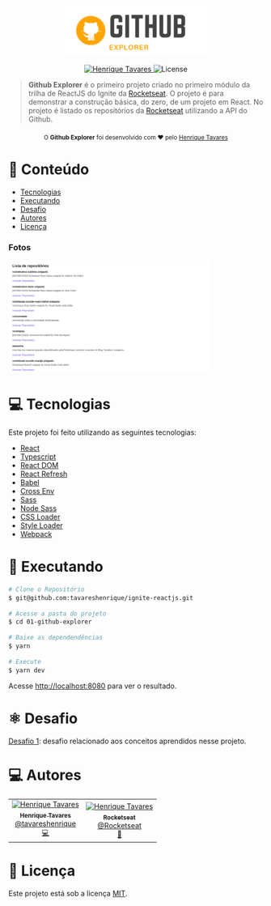<p align="center">
   <img src="https://raw.githubusercontent.com/tavareshenrique/ignite-reactjs/4c7f87360221a18410d3c19434bf6bef8afc3501/01-github-explorer/assets/img/logo.svg" alt="Github Explorer" width="280"/>
</p>

<p align="center">
   <a href="https://www.linkedin.com/in/tavareshenrique/">
      <img alt="Henrique Tavares" src="https://img.shields.io/badge/-Henrique Tavares-FFA700?style=flat&logo=Linkedin&logoColor=white" />
   </a>

  <img alt="License" src="https://img.shields.io/badge/license-MIT-FFA700">
</p>

> <b>Github Explorer</b> é o primeiro projeto criado no primeiro módulo da trilha de ReactJS do Ignite da [Rocketseat](https://github.com/Rocketseat). O projeto é para demonstrar a construção básica, do zero, de um projeto em React. No projeto é listado os repositórios da [Rocketseat](https://github.com/Rocketseat) utilizando a API do Github.

<div align="center">
  <sub>O <strong>Github Explorer</strong> foi desenvolvido com ❤︎ pelo
    <a href="https://github.com/tavareshenrique">Henrique Tavares</a>
  </sub>
</div>

# :pushpin: Conteúdo

- [Tecnologias](#computer-tecnologias)
- [Executando](#construction_worker-executando)
- [Desafio](#atom_symbol-desafio)
- [Autores](#computer-autores)
- [Licença](#closed_book-licença)

### Fotos

<div>
   <img src="https://raw.githubusercontent.com/tavareshenrique/ignite-reactjs/main/01-github-explorer/assets/img/preview.png" width="400px" />
</div>

# :computer: Tecnologias

Este projeto foi feito utilizando as seguintes tecnologias:

- [React](https://reactjs.org/)
- [Typescript](https://www.typescriptlang.org/)
- [React DOM](https://pt-br.reactjs.org/docs/react-dom.html)
- [React Refresh](https://www.npmjs.com/package/react-refresh)
- [Babel](https://babeljs.io/)
- [Cross Env](https://github.com/kentcdodds/cross-env#readme)
- [Sass](https://sass-lang.com/)
- [Node Sass](https://github.com/sass/node-sass)
- [CSS Loader](https://webpack.js.org/loaders/css-loader/)
- [Style Loader](https://webpack.js.org/loaders/style-loader/)
- [Webpack](https://webpack.js.org/)

# :construction_worker: Executando

```bash
# Clone o Repositório
$ git@github.com:tavareshenrique/ignite-reactjs.git
```

```bash
# Acesse a pasta do projeto
$ cd 01-github-explorer
```

```bash
# Baixe as dependendências
$ yarn
```

```bash
# Execute
$ yarn dev
```

Acesse <http://localhost:8080> para ver o resultado.

# :atom_symbol: Desafio

[Desafio 1](https://github.com/tavareshenrique/ignite-reactjs-desafio-1): desafio relacionado aos conceitos aprendidos nesse projeto.

# :computer: Autores

<table>
  <tr>
    <td align="center">
      <a href="http://github.com/tavareshenrique/">
        <img src="https://avatars1.githubusercontent.com/u/27022914?v=4" width="100px;" alt="Henrique Tavares"/>
        <br />
        <sub>
          <b>Henrique Tavares</b>
        </sub>
       </a>
       <br />
       <a href="https://www.linkedin.com/in/tavareshenrique/" title="Linkedin">@tavareshenrique</a>
       <br />
       <a href="https://github.com/tavareshenrique/fastfeet-api/commits?author=tavareshenrique" title="Code">💻</a>
    </td>
    <td align="center">
      <a href="http://github.com/tavareshenrique/">
        <img src="https://avatars0.githubusercontent.com/u/28929274?s=200&v=4" width="100px;" alt="Henrique Tavares"/>
        <br />
        <sub>
          <b>Rocketseat</b>
        </sub>
       </a>
       <br />
       <a href="https://github.com/Rocketseat" title="Linkedin">@Rocketseat</a>
       <br />
       <a href="https://github.com/tavareshenrique/fastfeet-api/commits?author=tavareshenrique" title="Creators">🚀</a>
    </td>
  </tr>
</table>

# :closed_book: Licença

Este projeto está sob a licença [MIT](./LICENSE).
